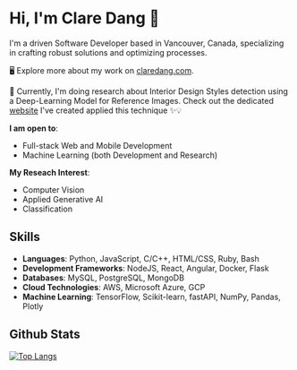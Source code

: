 # Hi, I'm Clare Dang 🌱

I'm a driven Software Developer based in Vancouver, Canada, specializing in crafting robust solutions and optimizing processes.

🖥 Explore more about my work on <a href="https://claredang.com/#/">claredang.com</a>.

🔭 Currently, I'm doing research about Interior Design Styles detection using a Deep-Learning Model for Reference Images. Check out the dedicated <a href="https://dream-home-com.onrender.com/#/">website</a> I've created applied this technique ✨💡

**I am open to**:

- Full-stack Web and Mobile Development
- Machine Learning (both Development and Research)

**My Reseach Interest**:

- Computer Vision
- Applied Generative AI
- Classification

## Skills

- **Languages**: Python, JavaScript, C/C++, HTML/CSS, Ruby, Bash
- **Development Frameworks**: NodeJS, React, Angular, Docker, Flask
- **Databases**: MySQL, PostgreSQL, MongoDB
- **Cloud Technologies**: AWS, Microsoft Azure, GCP
- **Machine Learning**: TensorFlow, Scikit-learn, fastAPI, NumPy, Pandas, Plotly

## Github Stats

[![Top Langs](https://github-readme-stats-pi-five-30.vercel.app/api/top-langs/?username=claredang&layout=compact&theme=react&langs_count=10)](https://github.com/anuraghazra/github-readme-stats)
